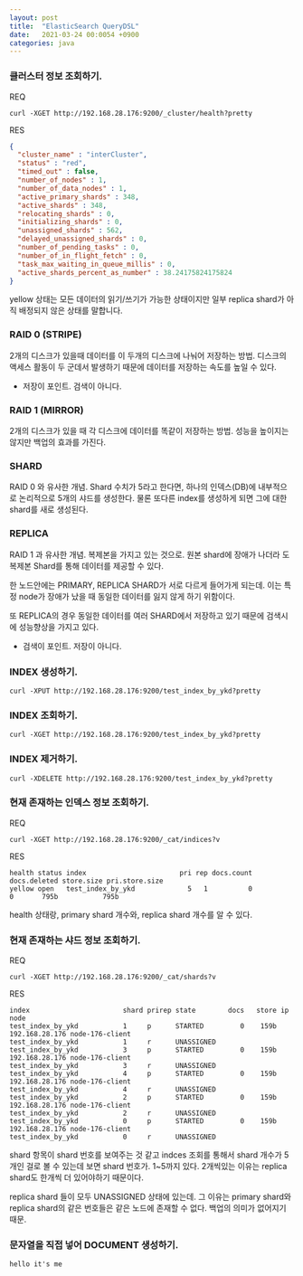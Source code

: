 ```yaml
---
layout: post
title:  "ElasticSearch QueryDSL"
date:   2021-03-24 00:0054 +0900
categories: java
---
```


### 클러스터 정보 조회하기.

REQ
```
curl -XGET http://192.168.28.176:9200/_cluster/health?pretty
```

RES
```json
{
  "cluster_name" : "interCluster",
  "status" : "red",
  "timed_out" : false,
  "number_of_nodes" : 1,
  "number_of_data_nodes" : 1,
  "active_primary_shards" : 348,
  "active_shards" : 348,
  "relocating_shards" : 0,
  "initializing_shards" : 0,
  "unassigned_shards" : 562,
  "delayed_unassigned_shards" : 0,
  "number_of_pending_tasks" : 0,
  "number_of_in_flight_fetch" : 0,
  "task_max_waiting_in_queue_millis" : 0,
  "active_shards_percent_as_number" : 38.24175824175824
}
```

yellow 상태는 모든 데이터의 읽기/쓰기가 가능한 상태이지만 일부 replica shard가 아직 배정되지 않은 상태를 말합니다.

### RAID 0 (STRIPE)
2개의 디스크가 있을때 데이터를 이 두개의 디스크에 나눠어 저장하는 방법. 디스크의 액세스 활동이 두 군데서 발생하기 때문에 데이터를 저장하는 속도를 높일 수 있다.

* 저장이 포인트. 검색이 아니다.

### RAID 1 (MIRROR)
2개의 디스크가 있을 때 각 디스크에 데이터를 똑같이 저장하는 방법. 성능을 높이지는 않지만 백업의 효과를 가진다.

### SHARD
RAID 0 와 유사한 개념. Shard 수치가 5라고 한다면, 하나의 인덱스(DB)에 내부적으로 논리적으로 5개의 샤드를 생성한다. 물론 또다른 index를 생성하게 되면 그에 대한 shard를 새로 생성된다.

### REPLICA
RAID 1 과 유사한 개념. 복제본을 가지고 있는 것으로. 원본 shard에 장애가 나더라 도 복제본 Shard를 통해 데이터를 제공할 수 있다.

한 노드안에는 PRIMARY, REPLICA SHARD가 서로 다르게 들어가게 되는데. 이는 특정 node가 장애가 났을 때 동일한 데이터를 잃지 않게 하기 위함이다.

또 REPLICA의 경우 동일한 데이터를 여러 SHARD에서 저장하고 있기 때문에 검색시에 성능향상을 가지고 있다.

* 검색이 포인트. 저장이 아니다.


### INDEX 생성하기.

```
curl -XPUT http://192.168.28.176:9200/test_index_by_ykd?pretty
```

### INDEX 조회하기.

```
curl -XGET http://192.168.28.176:9200/test_index_by_ykd?pretty
```

### INDEX 제거하기.

```
curl -XDELETE http://192.168.28.176:9200/test_index_by_ykd?pretty
```

### 현재 존재하는 인덱스 정보 조회하기.
REQ
```
curl -XGET http://192.168.28.176:9200/_cat/indices?v
```

RES
```
health status index                       pri rep docs.count docs.deleted store.size pri.store.size
yellow open   test_index_by_ykd             5   1          0            0       795b           795b
```

health 상태랑, primary shard 개수와, replica shard 개수를 알 수 있다.

### 현재 존재하는 샤드 정보 조회하기.

REQ
```
curl -XGET http://192.168.28.176:9200/_cat/shards?v
```

RES
```
index                       shard prirep state        docs   store ip             node
test_index_by_ykd           1     p      STARTED         0    159b 192.168.28.176 node-176-client
test_index_by_ykd           1     r      UNASSIGNED
test_index_by_ykd           3     p      STARTED         0    159b 192.168.28.176 node-176-client
test_index_by_ykd           3     r      UNASSIGNED
test_index_by_ykd           4     p      STARTED         0    159b 192.168.28.176 node-176-client
test_index_by_ykd           4     r      UNASSIGNED
test_index_by_ykd           2     p      STARTED         0    159b 192.168.28.176 node-176-client
test_index_by_ykd           2     r      UNASSIGNED
test_index_by_ykd           0     p      STARTED         0    159b 192.168.28.176 node-176-client
test_index_by_ykd           0     r      UNASSIGNED
```

shard 항목이 shard 번호를 보여주는 것 같고 indces 조회를 통해서 shard 개수가 5개인 걸로 볼 수 있는데 보면 shard 번호가.
1~5까지 있다. 2개씩있는 이유는 replica shard도 한개씩 더 있어야하기 때문이다.

replica shard 들이 모두 UNASSIGNED 상태에 있는데. 그 이유는 primary shard와 replica shard의 같은 번호들은 같은 노드에 존재할 수 없다. 백업의 의미가 없어지기 때문.




### 문자열을 직접 넣어 DOCUMENT 생성하기.

```
hello it's me
```